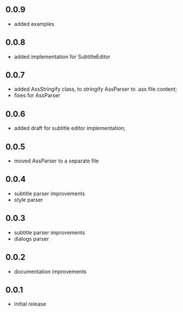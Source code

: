## 0.0.9

- added examples

## 0.0.8

- added implementation for SubtitleEditor

## 0.0.7

- added AssStringify class, to stringify AssParser to .ass file content;
- fixes for AssParser

## 0.0.6

- added draft for subtitle editor implementation;

## 0.0.5

- moved AssParser to a separate file

## 0.0.4

- subtitle parser improvements
- style parser

## 0.0.3

- subtitle parser improvements
- dialogs parser

## 0.0.2

- documentation improvements

## 0.0.1

- initial release

